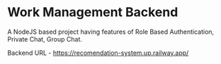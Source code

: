 # Work Management Backend

A NodeJS based project having features of Role Based Authentication, Private Chat, Group Chat. 





Backend URL - https://recomendation-system.up.railway.app/
